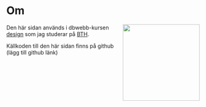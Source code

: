 Om
==============================================
<img src="img/bth.jpg" class="om"></img>
Den här sidan används i dbwebb-kursen [design](http://dbwebb.se/design) som jag studerar på [BTH](http://bth.se).

Källkoden till den här sidan finns på github (lägg till github länk)

<style>
.om {
    width: 200px;
    float: right;
    clear: right;
}
</style>
